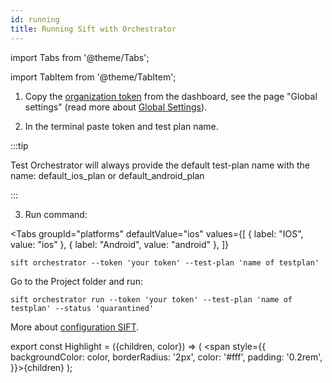 ```yaml
---
id: running
title: Running Sift with Orchestrator
---
```


import Tabs from '@theme/Tabs';

import TabItem from '@theme/TabItem';

1. Copy the [organization token](/settings/#token) from the dashboard, see the page "Global settings" (read more about [Global Settings](/settings/)).

2. In the terminal paste token and test plan name.

:::tip

Test Orchestrator will always provide the default test-plan name with the name: default_ios_plan or default_android_plan

:::

3. Run command:

<Tabs
  groupId="platforms"
  defaultValue="ios"
  values={[
    { label: "IOS", value: "ios" },
    { label: "Android", value: "android" },
  ]}
>
  <TabItem value="ios">

  ```
  sift orchestrator --token 'your token' --test-plan 'name of testplan'
  ```
  </TabItem>
  <TabItem value="android">

  Go to the Project folder and run:

  ```
  sift orchestrator run --token 'your token' --test-plan 'name of testplan' --status 'quarantined'
  ```
  </TabItem>
</Tabs>

More about [configuration SIFT](/configuration).

export const Highlight = ({children, color}) => ( <span style={{
      backgroundColor: color,
      borderRadius: '2px',
      color: '#fff',
      padding: '0.2rem',
    }}>{children}</span> );
